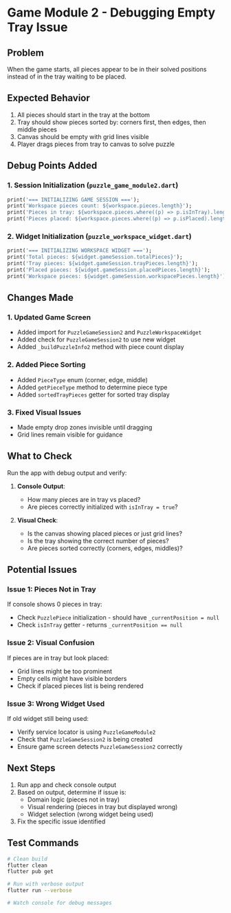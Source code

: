 # Game Module 2 - Debugging Empty Tray Issue

## Problem
When the game starts, all pieces appear to be in their solved positions instead of in the tray waiting to be placed.

## Expected Behavior
1. All pieces should start in the tray at the bottom
2. Tray should show pieces sorted by: corners first, then edges, then middle pieces
3. Canvas should be empty with grid lines visible
4. Player drags pieces from tray to canvas to solve puzzle

## Debug Points Added

### 1. Session Initialization (`puzzle_game_module2.dart`)
```dart
print('=== INITIALIZING GAME SESSION ===');
print('Workspace pieces count: ${workspace.pieces.length}');
print('Pieces in tray: ${workspace.pieces.where((p) => p.isInTray).length}');
print('Pieces placed: ${workspace.pieces.where((p) => p.isPlaced).length}');
```

### 2. Widget Initialization (`puzzle_workspace_widget.dart`)
```dart
print('=== INITIALIZING WORKSPACE WIDGET ===');
print('Total pieces: ${widget.gameSession.totalPieces}');
print('Tray pieces: ${widget.gameSession.trayPieces.length}');
print('Placed pieces: ${widget.gameSession.placedPieces.length}');
print('Workspace pieces: ${widget.gameSession.workspacePieces.length}');
```

## Changes Made

### 1. Updated Game Screen
- Added import for `PuzzleGameSession2` and `PuzzleWorkspaceWidget`
- Added check for `PuzzleGameSession2` to use new widget
- Added `_buildPuzzleInfo2` method with piece count display

### 2. Added Piece Sorting
- Added `PieceType` enum (corner, edge, middle)
- Added `getPieceType` method to determine piece type
- Added `sortedTrayPieces` getter for sorted tray display

### 3. Fixed Visual Issues
- Made empty drop zones invisible until dragging
- Grid lines remain visible for guidance

## What to Check

Run the app with debug output and verify:

1. **Console Output**: 
   - How many pieces are in tray vs placed?
   - Are pieces correctly initialized with `isInTray = true`?

2. **Visual Check**:
   - Is the canvas showing placed pieces or just grid lines?
   - Is the tray showing the correct number of pieces?
   - Are pieces sorted correctly (corners, edges, middles)?

## Potential Issues

### Issue 1: Pieces Not in Tray
If console shows 0 pieces in tray:
- Check `PuzzlePiece` initialization - should have `_currentPosition = null`
- Check `isInTray` getter - returns `_currentPosition == null`

### Issue 2: Visual Confusion
If pieces are in tray but look placed:
- Grid lines might be too prominent
- Empty cells might have visible borders
- Check if placed pieces list is being rendered

### Issue 3: Wrong Widget Used
If old widget still being used:
- Verify service locator is using `PuzzleGameModule2`
- Check that `PuzzleGameSession2` is being created
- Ensure game screen detects `PuzzleGameSession2` correctly

## Next Steps

1. Run app and check console output
2. Based on output, determine if issue is:
   - Domain logic (pieces not in tray)
   - Visual rendering (pieces in tray but displayed wrong)
   - Widget selection (wrong widget being used)
3. Fix the specific issue identified

## Test Commands

```bash
# Clean build
flutter clean
flutter pub get

# Run with verbose output
flutter run --verbose

# Watch console for debug messages
```
